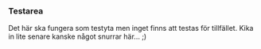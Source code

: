 ### Testarea

Det här ska fungera som testyta men inget finns att testas för tillfället.
Kika in lite senare kanske något snurrar här... ;)